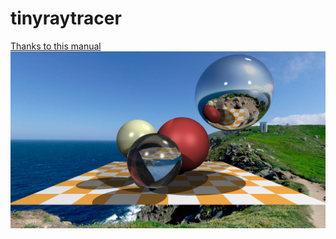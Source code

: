 # tinyraytracer
[Thanks to this manual](https://github.com/ssloy/tinyraytracer/wiki/Part-1:-understandable-raytracing)
![alt text](https://github.com/APVerlan/tinyraytracer/blob/main/render.jpg)
